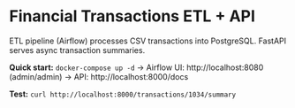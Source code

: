 # Financial Transactions ETL + API

ETL pipeline (Airflow) processes CSV transactions into PostgreSQL. FastAPI serves async transaction summaries.

**Quick start:** `docker-compose up -d` → Airflow UI: http://localhost:8080 (admin/admin) → API: http://localhost:8000/docs

**Test:** `curl http://localhost:8000/transactions/1034/summary`